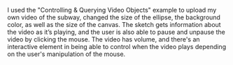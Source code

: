 I used the "Controlling & Querying Video Objects" example to upload my own video of the subway, changed the size of the ellipse, the background color, as well as the size of the canvas. The sketch gets information about the video as it’s playing, and the user is also able to pause and unpause the video by clicking the mouse. The video has volume, and there's an interactive element in being able to control when the video plays depending on the user's manipulation of the mouse.
